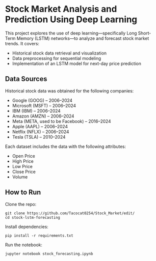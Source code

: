 <H1>Stock Market Analysis and Prediction Using Deep Learning</H1>
This project explores the use of deep learning—specifically Long Short-Term Memory (LSTM) networks—to analyze and forecast stock market trends. It covers:

- Historical stock data retrieval and visualization
- Data preprocessing for sequential modeling
- Implementation of an LSTM model for next-day price prediction

<H2>Data Sources</H2>
Historical stock data was obtained for the following companies:

- Google (GOOG) – 2006–2024
- Microsoft (MSFT) – 2006–2024
- IBM (IBM) – 2006–2024
- Amazon (AMZN) – 2006–2024
- Meta (META, used to be Facebook) – 2016–2024
- Apple (AAPL) – 2006–2024
- Netflix (NFLX) – 2006–2024
- Tesla (TSLA) – 2010–2024
  
Each dataset includes the data with the following attributes:

- Open Price
- High Price
- Low Price
- Close Price
- Volume


<H2>How to Run</H2>

Clone the repo:
```
git clone https://github.com/Tacocat0254/Stock_Market/edit/
cd stock-lstm-forecasting
```

Install dependencies:
```
pip install -r requirements.txt
```
Run the notebook:
```
jupyter notebook stock_forecasting.ipynb
```
